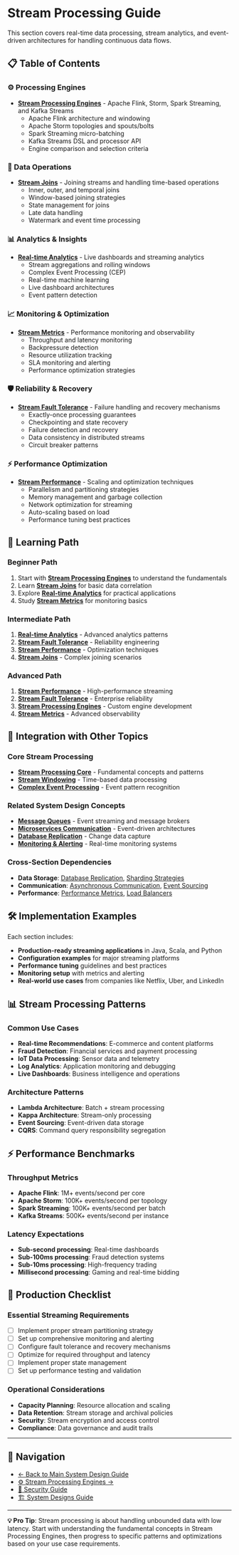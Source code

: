 # Stream Processing Guide

This section covers real-time data processing, stream analytics, and event-driven architectures for handling continuous data flows.

## 📋 Table of Contents

### ⚙️ Processing Engines
- [**Stream Processing Engines**](./stream-processing-engines.md) - Apache Flink, Storm, Spark Streaming, and Kafka Streams
  - Apache Flink architecture and windowing
  - Apache Storm topologies and spouts/bolts
  - Spark Streaming micro-batching
  - Kafka Streams DSL and processor API
  - Engine comparison and selection criteria

### 🔗 Data Operations
- [**Stream Joins**](./stream-joins.md) - Joining streams and handling time-based operations
  - Inner, outer, and temporal joins
  - Window-based joining strategies
  - State management for joins
  - Late data handling
  - Watermark and event time processing

### 📊 Analytics & Insights
- [**Real-time Analytics**](./realtime-analytics.md) - Live dashboards and streaming analytics
  - Stream aggregations and rolling windows
  - Complex Event Processing (CEP)
  - Real-time machine learning
  - Live dashboard architectures
  - Event pattern detection

### 📈 Monitoring & Optimization
- [**Stream Metrics**](./stream-metrics.md) - Performance monitoring and observability
  - Throughput and latency monitoring
  - Backpressure detection
  - Resource utilization tracking
  - SLA monitoring and alerting
  - Performance optimization strategies

### 🛡️ Reliability & Recovery
- [**Stream Fault Tolerance**](./stream-fault-tolerance.md) - Failure handling and recovery mechanisms
  - Exactly-once processing guarantees
  - Checkpointing and state recovery
  - Failure detection and recovery
  - Data consistency in distributed streams
  - Circuit breaker patterns

### ⚡ Performance Optimization
- [**Stream Performance**](./stream-performance.md) - Scaling and optimization techniques
  - Parallelism and partitioning strategies
  - Memory management and garbage collection
  - Network optimization for streaming
  - Auto-scaling based on load
  - Performance tuning best practices

## 🎯 Learning Path

### Beginner Path
1. Start with [**Stream Processing Engines**](./stream-processing-engines.md) to understand the fundamentals
2. Learn [**Stream Joins**](./stream-joins.md) for basic data correlation
3. Explore [**Real-time Analytics**](./realtime-analytics.md) for practical applications
4. Study [**Stream Metrics**](./stream-metrics.md) for monitoring basics

### Intermediate Path
1. [**Real-time Analytics**](./realtime-analytics.md) - Advanced analytics patterns
2. [**Stream Fault Tolerance**](./stream-fault-tolerance.md) - Reliability engineering
3. [**Stream Performance**](./stream-performance.md) - Optimization techniques
4. [**Stream Joins**](./stream-joins.md) - Complex joining scenarios

### Advanced Path
1. [**Stream Performance**](./stream-performance.md) - High-performance streaming
2. [**Stream Fault Tolerance**](./stream-fault-tolerance.md) - Enterprise reliability
3. [**Stream Processing Engines**](./stream-processing-engines.md) - Custom engine development
4. [**Stream Metrics**](./stream-metrics.md) - Advanced observability

## 🔗 Integration with Other Topics

### Core Stream Processing
- [**Stream Processing Core**](./stream-processing-core.md) - Fundamental concepts and patterns
- [**Stream Windowing**](./stream-windowing.md) - Time-based data processing
- [**Complex Event Processing**](./complex-event-processing.md) - Event pattern recognition

### Related System Design Concepts
- [**Message Queues**](./message-queues.md) - Event streaming and message brokers
- [**Microservices Communication**](./microservices-communication.md) - Event-driven architectures
- [**Database Replication**](./database-replication.md) - Change data capture
- [**Monitoring & Alerting**](./monitoring-alerting.md) - Real-time monitoring systems

### Cross-Section Dependencies
- **Data Storage**: [Database Replication](./database-replication.md), [Sharding Strategies](./sharding-strategies.md)
- **Communication**: [Asynchronous Communication](./asynchronous-communication.md), [Event Sourcing](./event-sourcing.md)
- **Performance**: [Performance Metrics](./performance-metrics.md), [Load Balancers](./load-balancers.md)

## 🛠️ Implementation Examples

Each section includes:
- **Production-ready streaming applications** in Java, Scala, and Python
- **Configuration examples** for major streaming platforms
- **Performance tuning** guidelines and best practices
- **Monitoring setup** with metrics and alerting
- **Real-world use cases** from companies like Netflix, Uber, and LinkedIn

## 📊 Stream Processing Patterns

### Common Use Cases
- **Real-time Recommendations**: E-commerce and content platforms
- **Fraud Detection**: Financial services and payment processing
- **IoT Data Processing**: Sensor data and telemetry
- **Log Analytics**: Application monitoring and debugging
- **Live Dashboards**: Business intelligence and operations

### Architecture Patterns
- **Lambda Architecture**: Batch + stream processing
- **Kappa Architecture**: Stream-only processing
- **Event Sourcing**: Event-driven data storage
- **CQRS**: Command query responsibility segregation

## ⚡ Performance Benchmarks

### Throughput Metrics
- **Apache Flink**: 1M+ events/second per core
- **Apache Storm**: 100K+ events/second per topology
- **Spark Streaming**: 100K+ events/second per batch
- **Kafka Streams**: 500K+ events/second per instance

### Latency Expectations
- **Sub-second processing**: Real-time dashboards
- **Sub-100ms processing**: Fraud detection systems
- **Sub-10ms processing**: High-frequency trading
- **Millisecond processing**: Gaming and real-time bidding

## 🚨 Production Checklist

### Essential Streaming Requirements
- [ ] Implement proper stream partitioning strategy
- [ ] Set up comprehensive monitoring and alerting
- [ ] Configure fault tolerance and recovery mechanisms
- [ ] Optimize for required throughput and latency
- [ ] Implement proper state management
- [ ] Set up performance testing and validation

### Operational Considerations
- **Capacity Planning**: Resource allocation and scaling
- **Data Retention**: Stream storage and archival policies
- **Security**: Stream encryption and access control
- **Compliance**: Data governance and audit trails

---

## 🧭 Navigation

- [← Back to Main System Design Guide](./README.md)
- [⚙️ Stream Processing Engines →](./stream-processing-engines.md)
- [🔐 Security Guide](./security-README.md)
- [🏗️ System Designs Guide](./system-designs-README.md)

---

**💡 Pro Tip**: Stream processing is about handling unbounded data with low latency. Start with understanding the fundamental concepts in Stream Processing Engines, then progress to specific patterns and optimizations based on your use case requirements.
